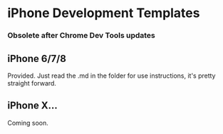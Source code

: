 # iPhone Development Templates
### Obsolete after Chrome Dev Tools updates

## iPhone 6/7/8
Provided. Just read the .md in the folder for use instructions, it's pretty straight forward.

## iPhone X...
Coming soon.


